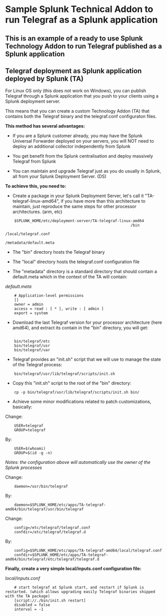 # Sample Splunk Technical Addon to run Telegraf as a Splunk application

## This is an example of a ready to use Splunk Technology Addon to run Telegraf published as a Splunk application


Telegraf deployment as Splunk application deployed by Splunk (TA)
-----------------------------------------------------------------

For Linux OS only (this does not work on Windows), you can publish Telegraf through a Splunk application that you push to your clients using a Splunk deployment server.

This means that you can create a custom Technology Addon (TA) that contains both the Telegraf binary and the telegraf.conf configuraton files.

**This method has several advantages:**

- If you are a Splunk customer already, you may have the Splunk Universal Forwarder deployed on your servers, you will NOT need to deploy an additional collector independently from Splunk

- You get benefit from the Splunk centralisation and deploy massively Telegraf from Splunk

- You can maintain and upgrade Telegraf just as you do usually in Splunk, all from your Splunk Deployment Server. (DS)

**To achieve this, you need to:**

- Create a package in your Splunk Deployment Server, let's call it "TA-telegraf-linux-amd64", if you have more than this architecture to maintain, just reproduce the same steps for other processor architectures. (arm, etc)

```
    $SPLUNK_HOME/etc/deployment-server/TA-telegraf-linux-amd64
                                                        /bin
                                                        /local/telegraf.conf
                                                        /metadata/default.meta
```

- The "bin" directory hosts the Telegraf binary

- The "local" directory hosts the telegraf.conf configuration file

- The "metadata" directory is a standard directory that should contain a default.meta which in the context of the TA will contain:

*default.meta*

```
    # Application-level permissions
    []
    owner = admin
    access = read : [ * ], write : [ admin ]
    export = system
```

- Download the last Telegraf version for your processor architecture (here amd64), and extract its contain in the "bin" directory, you will get:

```

    bin/telegraf/etc
    bin/telegraf/usr
    bin/telegraf/var
```

- Telegraf provides an "init.sh" script that we will use to manage the state of the Telegraf process:

```
    bin/telegraf/usr/lib/telegraf/scripts/init.sh
```

- Copy this "init.sh" script to the root of the "bin" directory:

```
    cp -p bin/telegraf/usr/lib/telegraf/scripts/init.sh bin/
```

- Achieve some minor modifications related to patch customizations, basically:

Change:

```
    USER=telegraf
    GROUP=telegraf
```

By:

```
    USER=$(whoami)
    GROUP=$(id -g -n)
```

*Notes: the configuration above will automatically use the owner of the Splunk processes*

Change:

```
    daemon=/usr/bin/telegraf
```

By:

```
    daemon=$SPLUNK_HOME/etc/apps/TA-telegraf-amd64/bin/telegraf/usr/bin/telegraf
```

Change:

```
    config=/etc/telegraf/telegraf.conf
    confdir=/etc/telegraf/telegraf.d
```

By:

```
    config=$SPLUNK_HOME/etc/apps/TA-telegraf-amd64/local/telegraf.conf
    confdir=$SPLUNK_HOME/etc/apps/TA-telegraf-amd64/bin/telegraf/etc/telegraf/telegraf.d
```

**Finally, create a very simple local/inputs.conf configuration file:**

*local/inputs.conf*

```
    # start telegraf at Splunk start, and restart if Splunk is restarted. (which allows upgrading easily Telegraf binaries shipped with the TA package)
    [script://./bin/init.sh restart]
    disabled = false
    interval = -1
```

